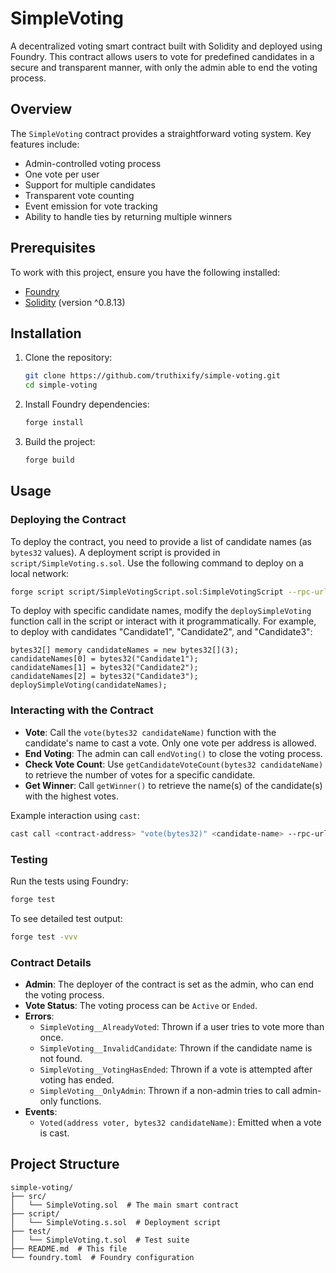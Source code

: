 # SimpleVoting

A decentralized voting smart contract built with Solidity and deployed using Foundry. This contract allows users to vote for predefined candidates in a secure and transparent manner, with only the admin able to end the voting process.

## Overview

The `SimpleVoting` contract provides a straightforward voting system. Key features include:
- Admin-controlled voting process
- One vote per user
- Support for multiple candidates
- Transparent vote counting
- Event emission for vote tracking
- Ability to handle ties by returning multiple winners

## Prerequisites

To work with this project, ensure you have the following installed:
- [Foundry](https://book.getfoundry.sh/getting-started/installation)
- [Solidity](https://docs.soliditylang.org/en/latest/installing-solidity.html) (version ^0.8.13)

## Installation

1. Clone the repository:
   ```bash
   git clone https://github.com/truthixify/simple-voting.git
   cd simple-voting
   ```

2. Install Foundry dependencies:
   ```bash
   forge install
   ```

3. Build the project:
   ```bash
   forge build
   ```

## Usage

### Deploying the Contract

To deploy the contract, you need to provide a list of candidate names (as `bytes32` values). A deployment script is provided in `script/SimpleVoting.s.sol`. Use the following command to deploy on a local network:

```bash
forge script script/SimpleVotingScript.sol:SimpleVotingScript --rpc-url http://127.0.0.1:8545 --private-key <your-private-key> --broadcast
```

To deploy with specific candidate names, modify the `deploySimpleVoting` function call in the script or interact with it programmatically. For example, to deploy with candidates "Candidate1", "Candidate2", and "Candidate3":

```solidity
bytes32[] memory candidateNames = new bytes32[](3);
candidateNames[0] = bytes32("Candidate1");
candidateNames[1] = bytes32("Candidate2");
candidateNames[2] = bytes32("Candidate3");
deploySimpleVoting(candidateNames);
```

### Interacting with the Contract

- **Vote**: Call the `vote(bytes32 candidateName)` function with the candidate's name to cast a vote. Only one vote per address is allowed.
- **End Voting**: The admin can call `endVoting()` to close the voting process.
- **Check Vote Count**: Use `getCandidateVoteCount(bytes32 candidateName)` to retrieve the number of votes for a specific candidate.
- **Get Winner**: Call `getWinner()` to retrieve the name(s) of the candidate(s) with the highest votes.

Example interaction using `cast`:
```bash
cast call <contract-address> "vote(bytes32)" <candidate-name> --rpc-url http://127.0.0.1:8545 --private-key <your-private-key>
```

### Testing

Run the tests using Foundry:
```bash
forge test
```

To see detailed test output:
```bash
forge test -vvv
```

### Contract Details

- **Admin**: The deployer of the contract is set as the admin, who can end the voting process.
- **Vote Status**: The voting process can be `Active` or `Ended`.
- **Errors**:
  - `SimpleVoting__AlreadyVoted`: Thrown if a user tries to vote more than once.
  - `SimpleVoting__InvalidCandidate`: Thrown if the candidate name is not found.
  - `SimpleVoting__VotingHasEnded`: Thrown if a vote is attempted after voting has ended.
  - `SimpleVoting__OnlyAdmin`: Thrown if a non-admin tries to call admin-only functions.
- **Events**:
  - `Voted(address voter, bytes32 candidateName)`: Emitted when a vote is cast.

## Project Structure

```
simple-voting/
├── src/
│   └── SimpleVoting.sol  # The main smart contract
├── script/
│   └── SimpleVoting.s.sol  # Deployment script
├── test/
│   └── SimpleVoting.t.sol  # Test suite
├── README.md  # This file
└── foundry.toml  # Foundry configuration
```